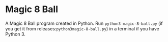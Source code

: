 # Magic 8 Ball


A Magic 8 Ball program created in Python. Run `python3 magic-8-ball.py` (if you get it from releases:`python3magic-8-ball.py`) in a terminal if you have Python 3.
